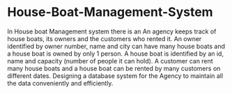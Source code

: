 # House-Boat-Management-System
In House boat Management system there is an An agency keeps track of house boats, its owners and the customers who rented it. An owner identified by owner number, name and city can have many house boats and a house boat is owned by only 1 person. A house boat is identified by an id, name and capacity (number of people it can hold). A customer can rent many house boats and a house boat can be rented by many customers on different dates. Designing a database system for the Agency to maintain all the data conveniently and efficiently.
